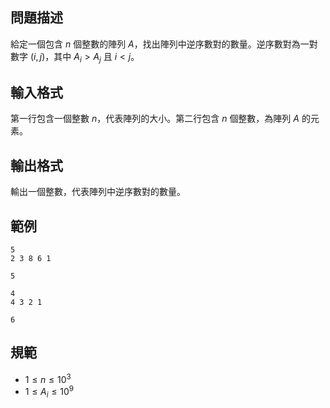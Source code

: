 ## 問題描述

給定一個包含 $n$ 個整數的陣列 $A$，找出陣列中逆序數對的數量。逆序數對為一對數字 $(i, j)$，其中 $A_i > A_j$ 且 $i < j$。

## 輸入格式

第一行包含一個整數 $n$，代表陣列的大小。第二行包含 $n$ 個整數，為陣列 $A$ 的元素。

## 輸出格式

輸出一個整數，代表陣列中逆序數對的數量。

## 範例

```input1
5
2 3 8 6 1
```

```output1
5
```

```input2
4
4 3 2 1
```

```output2
6
```

## 規範

- $1 \leq n \leq 10^3$
- $1 \leq A_i \leq 10^9$
